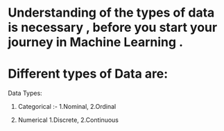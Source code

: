 # Understanding of the types of data is necessary , before you start your journey in Machine Learning .
# Different types of Data are:
Data Types:
1) Categorical :- 
1.Nominal,
2.Ordinal

2) Numerical
1.Discrete,
2.Continuous
